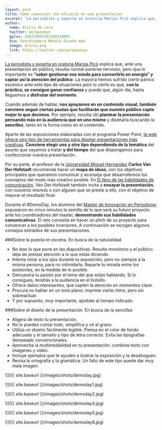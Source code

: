 ```yaml
---
layout: post
title: Cómo comunicar con eficacia en una presentación
excerpt: "La periodista y experta en oratoria Marisa Picó explica que, ante una presentación en público, resulta normal ponerse nervioso, pero que lo importante es “saber gestionar ese miedo para convertirlo en energía” y captar así la atención del público. La mayoría hemos sufrido cierto pánico escénico ante este tipo de situaciones pero lo cierto es que, con la práctica, se consigue ganar confianza y puede que, algún día, hasta lleguemos a disfrutar del momento."
author:
  name: Alicia de Lara
  twitter: porqueeeyo
  gplus: 104274993391260139803 
  bio: Coordinadora Módulo Diseño Web
  image: alicia.png
  link: https://twitter.com/porqueeeyo
---
```


[La periodista y experta en oratoria Marisa Picó](http://marisapico.es/) explica que, ante una presentación en público, resulta normal ponerse nervioso, pero que lo importante es **“saber gestionar ese miedo para convertirlo en energía” y captar así la atención del público**. La mayoría hemos sufrido cierto pánico escénico ante este tipo de situaciones pero lo cierto es que, **con la práctica, se consigue ganar confianza** y puede que, algún día, hasta lleguemos a **disfrutar del momento**.

Cuando además de hablar, **nos apoyamos en un contenido visual, también conviene seguir ciertas pautas que facilitarán que nuestro público capte mejor lo que decimos**. Por ejemplo, resulta útil **plantear la presentación pensando más en la audiencia que en uno mismo** y diseñarla buscando la **sencillez**, tanto en la forma como en el contenido.

Aparte de las exposiciones elaboradas con el programa Power Point, [la web ofrece otro tipo de herramientas para diseñar presentaciones más creativas](http://www.clasesdeperiodismo.com/2014/04/23/20-herramientas-para-crear-presentaciones/). **Conviene elegir uno y otro tipo dependiendo de la temática** del asunto que vayamos a tratar **y del tiempo** del que dispongamos para confeccionar nuestra presentación.

Por su parte, el profesor de la [Universidad Miguel Hernández](http://www.umh.es/) **Carlos Van Der Hofstadt** recomienda hacer un **mapa de ideas**, con los objetivos principales que queramos comunicar y aconseja que desarrollemos los conceptos del modo más creativo posible. En [El libro de las habilidades de comunicación](https://books.google.es/books?id=7EClCgAAQBAJ&printsec=frontcover&source=gbs_ge_summary_r&cad=0#v=onepage&q&f=false), Van Der Hofstadt también invita a **ensayar la presentación**, con nosotros mismos o con alguien que se preste a ello, con el objetivo de mejorar el resultado final.

Durante el #DemoDay, los alumnos del [Master de Innovación en Periodismo](http://mip.umh.es/) expusieron en cinco minutos la semilla de lo que será su futuro proyecto ante los coordinadores del master, **demostrando sus habilidades comunicativas**. El reto consistía en hacer un pitch de su proyecto para convencer a los posibles inversores. A continuación se recogen algunos consejos extraídos de sus presentaciones.

###Sobre la puesta en escena. En busca de la naturalidad
- No leas lo que pone en las diapositivas. Resulta monótono y el público deja de prestar atención a lo que estás diciendo.
- Intenta mirar a los ojos durante tu exposición, pero no siempre a la misma persona, para no intimidarla. Reparte tu mirada entre los asistentes, en la medida de lo posible.
- Demuestra tu pasión por el tema del que estás hablando. Si lo consigues, tendrás a la audiencia en el bolsillo.
- Ofrece datos interesantes, que capten la atención en momentos clave.
- Procura no hablar en un tono plano; imprime cierto ritmo, pero sin sobreactuar.
- Y por supuesto, muy importante, ajústate al tiempo indicado.

###Sobre el diseño de la presentación. En busca de la sencillez
- Aligera de texto tu presentación.
- No lo puedes contar todo, simplifica y ve al grano.
- Utiliza un diseño fácilmente legible. Piensa en el color de fondo adecuado y el tamaño y tipo de letra correcto. Evita las tipografías demasiado convencionales.
- Aprovecha la multimedialidad en tu presentación: combina texto con imágenes y vídeo.
- Incluye ejemplos que te ayuden a ilustrar la exposición y la desahoguen.
- Revisa la ortografía y la gramática. Un fallo de este tipo puede dar muy mala imagen.

![]({{ site.baseurl }}/images/shots/demoday.jpg)

![]({{ site.baseurl }}/images/shots/demoday1.jpg)

![]({{ site.baseurl }}/images/shots/demoday2.jpg)

![]({{ site.baseurl }}/images/shots/demoday4.jpg)

![]({{ site.baseurl }}/images/shots/demoday5.jpg)

![]({{ site.baseurl }}/images/shots/demoday6.jpg)

